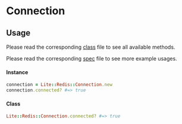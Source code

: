 # Connection

## Usage

Please read the corresponding [class](https://github.com/drexed/lite-redis/blob/master/lib/lite/redis/connection.rb) file to see all available methods.

Please read the corresponding [spec](https://github.com/drexed/lite-redis/blob/master/spec/lite/redis/connection_spec.rb) file to see more example usages.

#### Instance
```ruby
connection = Lite::Redis::Connection.new
connection.connected? #=> true
```

#### Class
```ruby
Lite::Redis::Connection.connected? #=> true
```
